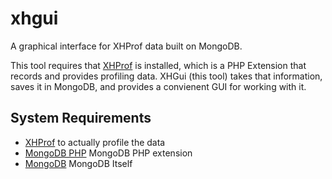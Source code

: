 xhgui
=====

A graphical interface for XHProf data built on MongoDB.

This tool requires that [XHProf](http://pecl.php.net/package/xhprof) is installed, which is a PHP Extension that records and provides profiling data. XHGui (this tool) takes that information, saves it in MongoDB, and provides a convienent GUI for working with it.


System Requirements
-------------------

 * [XHProf](http://pecl.php.net/package/xhprof) to actually profile the data
 * [MongoDB PHP](http://pecl.php.net/package/mongo) MongoDB PHP extension
 * [MongoDB](http://www.mongodb.org/) MongoDB Itself
 
